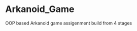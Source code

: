 # Arkanoid_Game
OOP based Arkanoid game assigenment build from 4 stages
<!--stackedit_data:
eyJoaXN0b3J5IjpbLTIwOTI0MjEzOTBdfQ==
-->